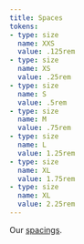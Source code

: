 ```yaml
---
title: Spaces
tokens:
- type: size
  name: XXS
  value: .125rem
- type: size
  name: XS
  value: .25rem
- type: size
  name: S
  value: .5rem
- type: size
  name: M
  value: .75rem
- type: size
  name: L
  value: 1.25rem
- type: size
  name: XL
  value: 1.75rem
- type: size
  name: XL
  value: 2.25rem
---
```

Our [spacings](https://github.com/dennisreimann/uiengine/blob/master/docs/design-tokens.md).
